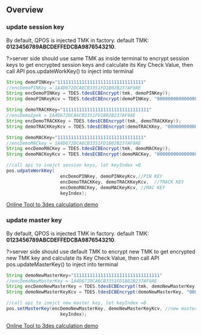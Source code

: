## Overview

### update session key
By default, QPOS is injected TMK in factory. default TMK: **0123456789ABCDEFFEDCBA9876543210**. 

?>server side should use same TMK as inside terminal to encrypt session keys to get encrypted session keys and calculate its Key Check Value, then call API pos.updateWorkKey() to inject into terminal
``` java
String demoPINKey="11111111111111111111111111111111"
//encDemoPINKey = 1A4D672DCA6CB3351FD1B02B237AF9AE
String encDemoPINKey = TDES.tdesECBEncrypt(tmk, demoPINKey)); 
String demoPINKeyKcv = TDES.tdesECBEncrypt(demoPINKey, "0000000000000000")); 

String demoTRACKKey="11111111111111111111111111111111"
//encDemoIpek = 1A4D672DCA6CB3351FD1B02B237AF9AE
String encDemoTRACKKey = TDES.tdesECBEncrypt(tmk, demoTRACKKey)); 
String demoTRACKKeyKcv = TDES.tdesECBEncrypt(demoTRACKKey, "0000000000000000")); 

String demoMACKey="11111111111111111111111111111111"
//encDemoMACkey = 1A4D672DCA6CB3351FD1B02B237AF9AE
String encDemoMACKey = TDES.tdesECBEncrypt(tmk, demoMACKey)); 
String demoMACKeyKcv = TDES.tdesECBEncrypt(demoMACKey, "0000000000000000")); 

//call api to inejct session keys, let keyIndex =0
pos.udpateWorkKey(
                    encDemoPINKey, demoPINKeyKcv,//PIN KEY
                    encDemoTRACKKey, demoTRACKKeyKcv,  //TRACK KEY
                    encDemoMACKey, demoMACKeyKcv, //MAC KEY
                    keyIndex);

```

[Online Tool to 3des calculation demo](http://extranet.cryptomathic.com/descalc/index?key=0123456789ABCDEFFEDCBA9876543210&iv=0000000000000000&input=11111111111111111111111111111111&mode=ecb&action=Encrypt&output=1A4D672DCA6CB3351FD1B02B237AF9AE)


### update master key

By default, QPOS is injected TMK in factory. default TMK: **0123456789ABCDEFFEDCBA9876543210**. 

?>server side should use default TMK to encrypt new TMK to get encrypted new TMK key and calculate its Key Check Value, then call API pos.updateMasterKey() to inject into terminal
``` java
String demoNewMasterKey="11111111111111111111111111111111"
//encDemoNewMasterKey = 1A4D672DCA6CB3351FD1B02B237AF9AE
String encDemoNewMasterKey = TDES.tdesECBEncrypt(tmk, demoNewMasterKey)); 
String demoNewMasterKeyKcv = TDES.tdesECBEncrypt(demoNewMasterKey, "0000000000000000")); 

//call api to inejct new master key, let keyIndex =0
pos.setMasterKey(encDemoNewMasterKey, demoNewMasterKeyKcv, //new master key
                    keyIndex);

```

[Online Tool to 3des calculation demo](http://extranet.cryptomathic.com/descalc/index?key=0123456789ABCDEFFEDCBA9876543210&iv=0000000000000000&input=11111111111111111111111111111111&mode=ecb&action=Encrypt&output=1A4D672DCA6CB3351FD1B02B237AF9AE)


